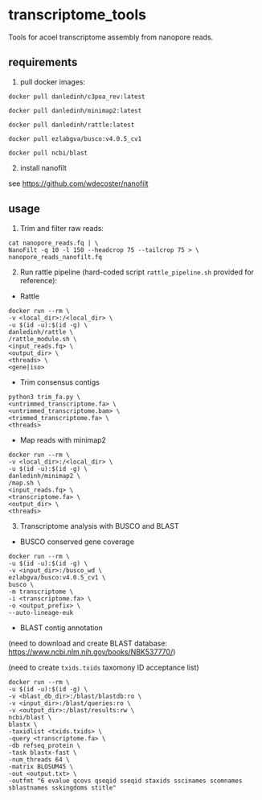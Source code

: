 # transcriptome_tools
Tools for acoel transcriptome assembly from nanopore reads.

## requirements
1) pull docker images:

`docker pull danledinh/c3poa_rev:latest`

`docker pull danledinh/minimap2:latest`

`docker pull danledinh/rattle:latest`

`docker pull ezlabgva/busco:v4.0.5_cv1`

`docker pull ncbi/blast`

2) install nanofilt

see https://github.com/wdecoster/nanofilt

## usage
1) Trim and filter raw reads:

```
cat nanopore_reads.fq | \
NanoFilt -q 10 -l 150 --headcrop 75 --tailcrop 75 > \
nanopore_reads_nanofilt.fq
```

2) Run rattle pipeline (hard-coded script `rattle_pipeline.sh` provided for reference):

- Rattle
```
docker run --rm \
-v <local_dir>:/<local_dir> \
-u $(id -u):$(id -g) \
danledinh/rattle \
/rattle_module.sh \
<input_reads.fq> \
<output_dir> \
<threads> \
<gene|iso>
```

- Trim consensus contigs 
```
python3 trim_fa.py \
<untrimmed_transcriptome.fa> \
<untrimmed_transcriptome.bam> \
<trimmed_transcriptome.fa> \
<threads>
```

- Map reads with minimap2
```
docker run --rm \
-v <local_dir>:/<local_dir> \
-u $(id -u):$(id -g) \
danledinh/minimap2 \
/map.sh \
<input_reads.fq> \
<transcriptome.fa> \
<output_dir> \
<threads>
```

3) Transcriptome analysis with BUSCO and BLAST

- BUSCO conserved gene coverage
```
docker run --rm \
-u $(id -u):$(id -g) \
-v <input_dir>:/busco_wd \
ezlabgva/busco:v4.0.5_cv1 \
busco \
-m transcriptome \
-i <transcriptome.fa> \
-o <output_prefix> \
--auto-lineage-euk
```

- BLAST contig annotation 

(need to download and create BLAST database: https://www.ncbi.nlm.nih.gov/books/NBK537770/)

(need to create `txids.txids` taxomony ID acceptance list)


```
docker run --rm \
-u $(id -u):$(id -g) \
-v <blast_db_dir>:/blast/blastdb:ro \
-v <input_dir>:/blast/queries:ro \
-v <output_dir>:/blast/results:rw \
ncbi/blast \
blastx \
-taxidlist <txids.txids> \
-query <transcriptome.fa> \
-db refseq_protein \
-task blastx-fast \
-num_threads 64 \
-matrix BLOSUM45 \
-out <output.txt> \
-outfmt "6 evalue qcovs qseqid sseqid staxids sscinames scomnames sblastnames sskingdoms stitle" 
```
